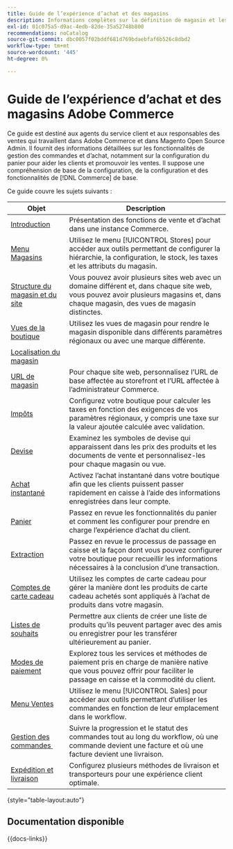 ```yaml
---
title: Guide de l’expérience d’achat et des magasins
description: Informations complètes sur la définition de magasin et les fonctionnalités de traitement des ventes pour les agents du service client et les responsables des ventes travaillant dans Adobe Commerce et Magento Open Source Admin.
exl-id: 01c075a5-d9ac-4edb-82de-35a52748b800
recommendations: noCatalog
source-git-commit: dbc0057f02bddf681d769bdaebfaf6b526c8dbd2
workflow-type: tm+mt
source-wordcount: '445'
ht-degree: 0%

---
```


# Guide de l’expérience d’achat et des magasins Adobe Commerce

Ce guide est destiné aux agents du service client et aux responsables des ventes qui travaillent dans Adobe Commerce et dans Magento Open Source Admin. Il fournit des informations détaillées sur les fonctionnalités de gestion des commandes et d’achat, notamment sur la configuration du panier pour aider les clients et promouvoir les ventes. Il suppose une compréhension de base de la configuration, de la configuration et des fonctionnalités de [!DNL Commerce] de base.

Ce guide couvre les sujets suivants :

| Objet | Description |
| ------- | ----------- |
| [Introduction](introduction.md) | Présentation des fonctions de vente et d’achat dans une instance Commerce. |
| [Menu Magasins](stores-menu.md) | Utilisez le menu [!UICONTROL Stores] pour accéder aux outils permettant de configurer la hiérarchie, la configuration, le stock, les taxes et les attributs du magasin. |
| [Structure du magasin et du site](stores.md) | Vous pouvez avoir plusieurs sites web avec un domaine différent et, dans chaque site web, vous pouvez avoir plusieurs magasins et, dans chaque magasin, des vues de magasin distinctes. |
| [Vues de la boutique](store-views.md) | Utilisez les vues de magasin pour rendre le magasin disponible dans différents paramètres régionaux ou avec une marque différente. |
| [Localisation du magasin](store-localize.md) |  |
| [URL de magasin](store-urls.md) | Pour chaque site web, personnalisez l’URL de base affectée au storefront et l’URL affectée à l’administrateur Commerce. |
| [Impôts](taxes.md) | Configurez votre boutique pour calculer les taxes en fonction des exigences de vos paramètres régionaux, y compris une taxe sur la valeur ajoutée calculée avec validation. |
| [Devise](currency.md) | Examinez les symboles de devise qui apparaissent dans les prix des produits et les documents de vente et personnalisez-les pour chaque magasin ou vue. |
| [Achat instantané](checkout-instant-purchase.md) | Activez l’achat instantané dans votre boutique afin que les clients puissent passer rapidement en caisse à l’aide des informations enregistrées dans leur compte. |
| [Panier](cart.md) | Passez en revue les fonctionnalités du panier et comment les configurer pour prendre en charge l’expérience d’achat du client. |
| [Extraction](checkout-process.md) | Passez en revue le processus de passage en caisse et la façon dont vous pouvez configurer votre boutique pour recueillir les informations nécessaires à la conclusion d’une transaction. |
| [Comptes de carte cadeau](product-gift-card-workflow.md) | Utilisez les comptes de carte cadeau pour gérer la manière dont les produits de carte cadeau achetés sont appliqués à l’achat de produits dans votre magasin. |
| [Listes de souhaits](wishlists.md) | Permettre aux clients de créer une liste de produits qu’ils peuvent partager avec des amis ou enregistrer pour les transférer ultérieurement au panier. |
| [Modes de paiement](payments.md) | Explorez tous les services et méthodes de paiement pris en charge de manière native que vous pouvez offrir pour faciliter le passage en caisse et la commodité du client. |
| [Menu Ventes](sales-menu.md) | Utilisez le menu [!UICONTROL Sales] pour accéder aux outils permettant d’utiliser les commandes en fonction de leur emplacement dans le workflow. |
| [Gestion des commandes &#x200B;](orders.md) | Suivre la progression et le statut des commandes tout au long du workflow, où une commande devient une facture et où une facture devient une livraison. |
| [Expédition et livraison](delivery.md) | Configurez plusieurs méthodes de livraison et transporteurs pour une expérience client optimale. |

{style="table-layout:auto"}

## Documentation disponible

{{docs-links}}
